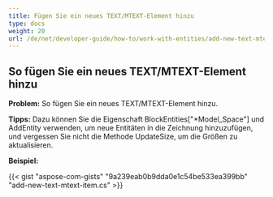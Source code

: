 ```yaml
---
title: Fügen Sie ein neues TEXT/MTEXT-Element hinzu
type: docs
weight: 20
url: /de/net/developer-guide/how-to/work-with-entities/add-new-text-mtext-item/
---
```



## **So fügen Sie ein neues TEXT/MTEXT-Element hinzu**

**Problem:** So fügen Sie ein neues TEXT/MTEXT-Element hinzu.

**Tipps:** Dazu können Sie die Eigenschaft BlockEntities["*Model_Space"] und AddEntity verwenden, um neue Entitäten in die Zeichnung hinzuzufügen, und vergessen Sie nicht die Methode UpdateSize, um die Größen zu aktualisieren.

**Beispiel:**

{{< gist "aspose-com-gists" "9a239eab0b9dda0e1c54be533ea399bb" "add-new-text-mtext-item.cs" >}}
